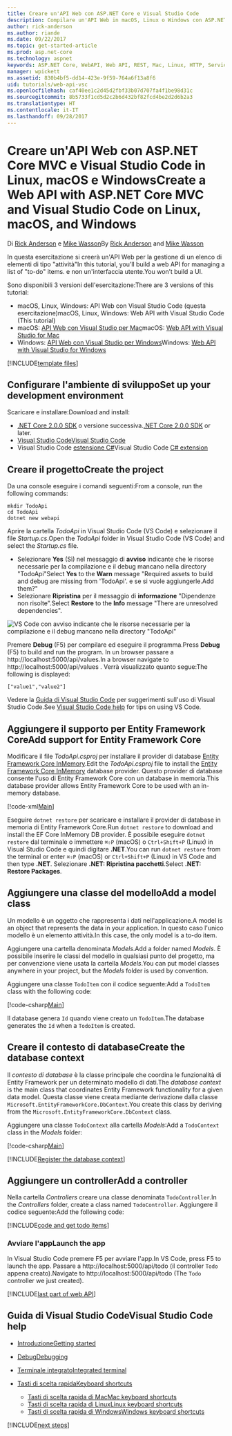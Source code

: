 ```yaml
---
title: Creare un'API Web con ASP.NET Core e Visual Studio Code
description: Compilare un'API Web in macOS, Linux o Windows con ASP.NET Core MVC e Visual Studio Code
author: rick-anderson
ms.author: riande
ms.date: 09/22/2017
ms.topic: get-started-article
ms.prod: asp.net-core
ms.technology: aspnet
keywords: ASP.NET Core, WebAPI, Web API, REST, Mac, Linux, HTTP, Service, HTTP Service,VS Code
manager: wpickett
ms.assetid: 830b4bf5-dd14-423e-9f59-764a6f13a8f6
uid: tutorials/web-api-vsc
ms.openlocfilehash: caf40ee1c2d45d2fbf33b07d707fa4f1be98d31c
ms.sourcegitcommit: 8b5733f1cd5d2c2b6d432bf82fcd4be2d2d6b2a3
ms.translationtype: HT
ms.contentlocale: it-IT
ms.lasthandoff: 09/28/2017
---
```

# <a name="create-a-web-api-with-aspnet-core-mvc-and-visual-studio-code-on-linux-macos-and-windows"></a><span data-ttu-id="0d913-104">Creare un'API Web con ASP.NET Core MVC e Visual Studio Code in Linux, macOS e Windows</span><span class="sxs-lookup"><span data-stu-id="0d913-104">Create a Web API with ASP.NET Core MVC and Visual Studio Code on Linux, macOS, and Windows</span></span>

<span data-ttu-id="0d913-105">Di [Rick Anderson](https://twitter.com/RickAndMSFT) e [Mike Wasson](https://github.com/mikewasson)</span><span class="sxs-lookup"><span data-stu-id="0d913-105">By [Rick Anderson](https://twitter.com/RickAndMSFT) and [Mike Wasson](https://github.com/mikewasson)</span></span>

<span data-ttu-id="0d913-106">In questa esercitazione si creerà un'API Web per la gestione di un elenco di elementi di tipo "attività"</span><span class="sxs-lookup"><span data-stu-id="0d913-106">In this tutorial, you’ll build a web API for managing a list of "to-do" items.</span></span> <span data-ttu-id="0d913-107">e non un'interfaccia utente.</span><span class="sxs-lookup"><span data-stu-id="0d913-107">You won’t build a UI.</span></span>

<span data-ttu-id="0d913-108">Sono disponibili 3 versioni dell'esercitazione:</span><span class="sxs-lookup"><span data-stu-id="0d913-108">There are 3 versions of this tutorial:</span></span>

* <span data-ttu-id="0d913-109">macOS, Linux, Windows: API Web con Visual Studio Code (questa esercitazione)</span><span class="sxs-lookup"><span data-stu-id="0d913-109">macOS, Linux, Windows: Web API with Visual Studio Code (This tutorial)</span></span>
* <span data-ttu-id="0d913-110">macOS: [API Web con Visual Studio per Mac](xref:tutorials/first-web-api-mac)</span><span class="sxs-lookup"><span data-stu-id="0d913-110">macOS: [Web API with Visual Studio for Mac](xref:tutorials/first-web-api-mac)</span></span>
* <span data-ttu-id="0d913-111">Windows: [API Web con Visual Studio per Windows](xref:tutorials/first-web-api)</span><span class="sxs-lookup"><span data-stu-id="0d913-111">Windows: [Web API with Visual Studio for Windows](xref:tutorials/first-web-api)</span></span>

<!-- WARNING: The code AND images in this doc are used by uid: tutorials/web-api-vsc, tutorials/first-web-api-mac and tutorials/first-web-api. If you change any code/images in this tutorial, update uid: tutorials/web-api-vsc -->

[!INCLUDE[template files](../includes/webApi/intro.md)]

## <a name="set-up-your-development-environment"></a><span data-ttu-id="0d913-112">Configurare l'ambiente di sviluppo</span><span class="sxs-lookup"><span data-stu-id="0d913-112">Set up your development environment</span></span>

<span data-ttu-id="0d913-113">Scaricare e installare:</span><span class="sxs-lookup"><span data-stu-id="0d913-113">Download and install:</span></span>
- <span data-ttu-id="0d913-114">[.NET Core 2.0.0 SDK](https://www.microsoft.com/net/core) o versione successiva.</span><span class="sxs-lookup"><span data-stu-id="0d913-114">[.NET Core 2.0.0 SDK](https://www.microsoft.com/net/core) or later.</span></span>
- [<span data-ttu-id="0d913-115">Visual Studio Code</span><span class="sxs-lookup"><span data-stu-id="0d913-115">Visual Studio Code</span></span>](https://code.visualstudio.com)
- <span data-ttu-id="0d913-116">Visual Studio Code [estensione C#](https://marketplace.visualstudio.com/items?itemName=ms-vscode.csharp)</span><span class="sxs-lookup"><span data-stu-id="0d913-116">Visual Studio Code [C# extension](https://marketplace.visualstudio.com/items?itemName=ms-vscode.csharp)</span></span>

## <a name="create-the-project"></a><span data-ttu-id="0d913-117">Creare il progetto</span><span class="sxs-lookup"><span data-stu-id="0d913-117">Create the project</span></span>

<span data-ttu-id="0d913-118">Da una console eseguire i comandi seguenti:</span><span class="sxs-lookup"><span data-stu-id="0d913-118">From a console, run the following commands:</span></span>

```console
mkdir TodoApi
cd TodoApi
dotnet new webapi
```

<span data-ttu-id="0d913-119">Aprire la cartella *TodoApi* in Visual Studio Code (VS Code) e selezionare il file *Startup.cs*.</span><span class="sxs-lookup"><span data-stu-id="0d913-119">Open the *TodoApi* folder in Visual Studio Code (VS Code) and select the *Startup.cs* file.</span></span>

- <span data-ttu-id="0d913-120">Selezionare **Yes** (Sì) nel messaggio di **avviso** indicante che le risorse necessarie per la compilazione e il debug mancano nella directory "TodoApi"</span><span class="sxs-lookup"><span data-stu-id="0d913-120">Select **Yes** to the **Warn** message "Required assets to build and debug are missing from 'TodoApi'.</span></span> <span data-ttu-id="0d913-121">e se si vuole aggiungerle.</span><span class="sxs-lookup"><span data-stu-id="0d913-121">Add them?"</span></span>
- <span data-ttu-id="0d913-122">Selezionare **Ripristina** per il messaggio di **informazione** "Dipendenze non risolte".</span><span class="sxs-lookup"><span data-stu-id="0d913-122">Select **Restore** to the **Info** message "There are unresolved dependencies".</span></span>

<!-- uid: tutorials/first-mvc-app-xplat/start-mvc uses the pic below. If you change it, make sure it's consistent -->

![VS Code con avviso indicante che le risorse necessarie per la compilazione e il debug mancano nella directory "TodoApi"](web-api-vsc/_static/vsc_restore.png)

<span data-ttu-id="0d913-126">Premere **Debug** (F5) per compilare ed eseguire il programma.</span><span class="sxs-lookup"><span data-stu-id="0d913-126">Press **Debug** (F5) to build and run the program.</span></span> <span data-ttu-id="0d913-127">In un browser passare a http://localhost:5000/api/values.</span><span class="sxs-lookup"><span data-stu-id="0d913-127">In a browser navigate to http://localhost:5000/api/values .</span></span> <span data-ttu-id="0d913-128">Verrà visualizzato quanto segue:</span><span class="sxs-lookup"><span data-stu-id="0d913-128">The following is displayed:</span></span>

`["value1","value2"]`

<span data-ttu-id="0d913-129">Vedere la [Guida di Visual Studio Code](#visual-studio-code-help) per suggerimenti sull'uso di Visual Studio Code.</span><span class="sxs-lookup"><span data-stu-id="0d913-129">See [Visual Studio Code help](#visual-studio-code-help) for tips on using VS Code.</span></span>

## <a name="add-support-for-entity-framework-core"></a><span data-ttu-id="0d913-130">Aggiungere il supporto per Entity Framework Core</span><span class="sxs-lookup"><span data-stu-id="0d913-130">Add support for Entity Framework Core</span></span>

<span data-ttu-id="0d913-131">Modificare il file *TodoApi.csproj* per installare il provider di database [Entity Framework Core InMemory](https://docs.microsoft.com/ef/core/providers/in-memory/).</span><span class="sxs-lookup"><span data-stu-id="0d913-131">Edit the *TodoApi.csproj* file to install the [Entity Framework Core InMemory](https://docs.microsoft.com/ef/core/providers/in-memory/) database provider.</span></span> <span data-ttu-id="0d913-132">Questo provider di database consente l'uso di Entity Framework Core con un database in memoria.</span><span class="sxs-lookup"><span data-stu-id="0d913-132">This database provider allows Entity Framework Core to be used with an in-memory database.</span></span>

[!code-xml[Main](web-api-vsc/sample/TodoApi/TodoApi.csproj?highlight=12)]

<span data-ttu-id="0d913-133">Eseguire `dotnet restore` per scaricare e installare il provider di database in memoria di Entity Framework Core.</span><span class="sxs-lookup"><span data-stu-id="0d913-133">Run `dotnet restore` to download and install the EF Core InMemory DB provider.</span></span> <span data-ttu-id="0d913-134">È possibile eseguire `dotnet restore` dal terminale o immettere `⌘⇧P` (macOS) o `Ctrl+Shift+P` (Linux) in Visual Studio Code e quindi digitare **.NET**.</span><span class="sxs-lookup"><span data-stu-id="0d913-134">You can run `dotnet restore` from the terminal or enter `⌘⇧P` (macOS) or `Ctrl+Shift+P` (Linux) in VS Code and then type **.NET**.</span></span> <span data-ttu-id="0d913-135">Selezionare **.NET: Ripristina pacchetti**.</span><span class="sxs-lookup"><span data-stu-id="0d913-135">Select **.NET: Restore Packages**.</span></span>

## <a name="add-a-model-class"></a><span data-ttu-id="0d913-136">Aggiungere una classe del modello</span><span class="sxs-lookup"><span data-stu-id="0d913-136">Add a model class</span></span>

<span data-ttu-id="0d913-137">Un modello è un oggetto che rappresenta i dati nell'applicazione.</span><span class="sxs-lookup"><span data-stu-id="0d913-137">A model is an object that represents the data in your application.</span></span> <span data-ttu-id="0d913-138">In questo caso l'unico modello è un elemento attività.</span><span class="sxs-lookup"><span data-stu-id="0d913-138">In this case, the only model is a to-do item.</span></span>

<span data-ttu-id="0d913-139">Aggiungere una cartella denominata *Models*.</span><span class="sxs-lookup"><span data-stu-id="0d913-139">Add a folder named *Models*.</span></span> <span data-ttu-id="0d913-140">È possibile inserire le classi del modello in qualsiasi punto del progetto, ma per convenzione viene usata la cartella *Models*.</span><span class="sxs-lookup"><span data-stu-id="0d913-140">You can put model classes anywhere in your project, but the *Models* folder is used by convention.</span></span>

<span data-ttu-id="0d913-141">Aggiungere una classe `TodoItem` con il codice seguente:</span><span class="sxs-lookup"><span data-stu-id="0d913-141">Add a `TodoItem` class with the following code:</span></span>

[!code-csharp[Main](first-web-api/sample/TodoApi/Models/TodoItem.cs)]

<span data-ttu-id="0d913-142">Il database genera `Id` quando viene creato un `TodoItem`.</span><span class="sxs-lookup"><span data-stu-id="0d913-142">The database generates the `Id` when a `TodoItem` is created.</span></span>

## <a name="create-the-database-context"></a><span data-ttu-id="0d913-143">Creare il contesto di database</span><span class="sxs-lookup"><span data-stu-id="0d913-143">Create the database context</span></span>

<span data-ttu-id="0d913-144">Il *contesto di database* è la classe principale che coordina le funzionalità di Entity Framework per un determinato modello di dati.</span><span class="sxs-lookup"><span data-stu-id="0d913-144">The *database context* is the main class that coordinates Entity Framework functionality for a given data model.</span></span> <span data-ttu-id="0d913-145">Questa classe viene creata mediante derivazione dalla classe `Microsoft.EntityFrameworkCore.DbContext`.</span><span class="sxs-lookup"><span data-stu-id="0d913-145">You create this class by deriving from the `Microsoft.EntityFrameworkCore.DbContext` class.</span></span>

<span data-ttu-id="0d913-146">Aggiungere una classe `TodoContext` alla cartella *Models*:</span><span class="sxs-lookup"><span data-stu-id="0d913-146">Add a `TodoContext` class in the *Models* folder:</span></span>

[!code-csharp[Main](first-web-api/sample/TodoApi/Models/TodoContext.cs)]

[!INCLUDE[Register the database context](../includes/webApi/register_dbContext.md)]

## <a name="add-a-controller"></a><span data-ttu-id="0d913-147">Aggiungere un controller</span><span class="sxs-lookup"><span data-stu-id="0d913-147">Add a controller</span></span>

<span data-ttu-id="0d913-148">Nella cartella *Controllers* creare una classe denominata `TodoController`.</span><span class="sxs-lookup"><span data-stu-id="0d913-148">In the *Controllers* folder, create a class named `TodoController`.</span></span> <span data-ttu-id="0d913-149">Aggiungere il codice seguente:</span><span class="sxs-lookup"><span data-stu-id="0d913-149">Add the following code:</span></span>

[!INCLUDE[code and get todo items](../includes/webApi/getTodoItems.md)]

### <a name="launch-the-app"></a><span data-ttu-id="0d913-150">Avviare l'app</span><span class="sxs-lookup"><span data-stu-id="0d913-150">Launch the app</span></span>

<span data-ttu-id="0d913-151">In Visual Studio Code premere F5 per avviare l'app.</span><span class="sxs-lookup"><span data-stu-id="0d913-151">In VS Code, press F5 to launch the app.</span></span> <span data-ttu-id="0d913-152">Passare a http://localhost:5000/api/todo (il controller `Todo` appena creato).</span><span class="sxs-lookup"><span data-stu-id="0d913-152">Navigate to  http://localhost:5000/api/todo   (The `Todo` controller we just created).</span></span>

[!INCLUDE[last part of web API](../includes/webApi/end.md)]

## <a name="visual-studio-code-help"></a><span data-ttu-id="0d913-153">Guida di Visual Studio Code</span><span class="sxs-lookup"><span data-stu-id="0d913-153">Visual Studio Code help</span></span>

- [<span data-ttu-id="0d913-154">Introduzione</span><span class="sxs-lookup"><span data-stu-id="0d913-154">Getting started</span></span>](https://code.visualstudio.com/docs)
- [<span data-ttu-id="0d913-155">Debug</span><span class="sxs-lookup"><span data-stu-id="0d913-155">Debugging</span></span>](https://code.visualstudio.com/docs/editor/debugging)
- [<span data-ttu-id="0d913-156">Terminale integrato</span><span class="sxs-lookup"><span data-stu-id="0d913-156">Integrated terminal</span></span>](https://code.visualstudio.com/docs/editor/integrated-terminal)
- [<span data-ttu-id="0d913-157">Tasti di scelta rapida</span><span class="sxs-lookup"><span data-stu-id="0d913-157">Keyboard shortcuts</span></span>](https://code.visualstudio.com/docs/getstarted/keybindings#_keyboard-shortcuts-reference)

  - [<span data-ttu-id="0d913-158">Tasti di scelta rapida di Mac</span><span class="sxs-lookup"><span data-stu-id="0d913-158">Mac keyboard shortcuts</span></span>](https://code.visualstudio.com/shortcuts/keyboard-shortcuts-macos.pdf)
  - [<span data-ttu-id="0d913-159">Tasti di scelta rapida di Linux</span><span class="sxs-lookup"><span data-stu-id="0d913-159">Linux keyboard shortcuts</span></span>](https://code.visualstudio.com/shortcuts/keyboard-shortcuts-linux.pdf)
  - [<span data-ttu-id="0d913-160">Tasti di scelta rapida di Windows</span><span class="sxs-lookup"><span data-stu-id="0d913-160">Windows keyboard shortcuts</span></span>](https://code.visualstudio.com/shortcuts/keyboard-shortcuts-windows.pdf)

[!INCLUDE[next steps](../includes/webApi/next.md)]



